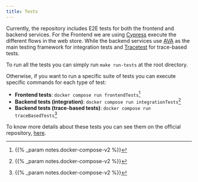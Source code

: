 ```yaml
---
title: Tests
---
```


Currently, the repository includes E2E tests for both the frontend and backend
services. For the Frontend we are using [Cypress](https://www.cypress.io/)
execute the different flows in the web store. While the backend services use
[AVA](https://avajs.dev) as the main testing framework for integration tests and
[Tracetest](https://tracetest.io/) for trace-based tests.

To run all the tests you can simply run `make run-tests` at the root directory.

Otherwise, if you want to run a specific suite of tests you can execute specific commands for each type of test:

- **Frontend tests**: `docker compose run frontendTests`[^1]
- **Backend tests (integration)**: `docker compose run integrationTests`[^1]
- **Backend tests (trace-based tests)**: `docker compose run traceBasedTests`[^1]

To know more details about these tests you can see them on the official repository, [here](https://github.com/open-telemetry/opentelemetry-demo/tree/main/test).

[^1]: {{% _param notes.docker-compose-v2 %}}
